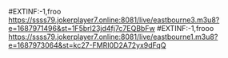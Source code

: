 #EXTINF:-1,froo
https://ssss79.jokerplayer7.online:8081/live/eastbourne3.m3u8?e=1687971496&st=1F5brl23jd4fj7c7EQBbFw
#EXTINF:-1,frooo
https://ssss79.jokerplayer7.online:8081/live/eastbourne1.m3u8?e=1687973064&st=kc27-FMRI0D2A72yx9dFqQ
